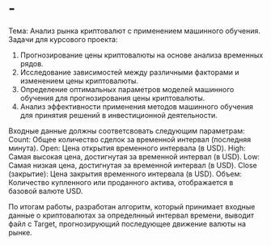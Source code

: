 # -
Тема: Анализ рынка криптовалют с применением машинного обучения. 
Задачи для курсового проекта:
1. Прогнозирование цены криптовалюты на основе анализа временных рядов.
2. Исследование зависимостей между различными факторами и изменением цены криптовалюты.
3. Определение оптимальных параметров моделей машинного обучения для прогнозирования цены криптовалюты.
4. Анализ эффективности применения методов машинного обучения для принятия решений в инвестиционной деятельности.

Входные данные должны соответсвовать следующим параметрам: 
Count: Общее количество сделок за временной интервал (последняя минута).
Open: Цена открытия временного интервала (в USD).
High: Самая высокая цена, достигнутая за временной интервал (в USD).
Low: Самая низкая цена, достигнутая за временной интервал (в USD).
Close (закрытие): Цена закрытия временного интервала (в USD).
Объем: Количество купленного или проданного актива, отображается в базовой валюте USD.

По итогам работы, разработан алгоритм, который принимает входные данные о криптовалютах за определнный интервал времени, выводит файл c Target, прогнозирующий последующее движение валюты на рынке. 
